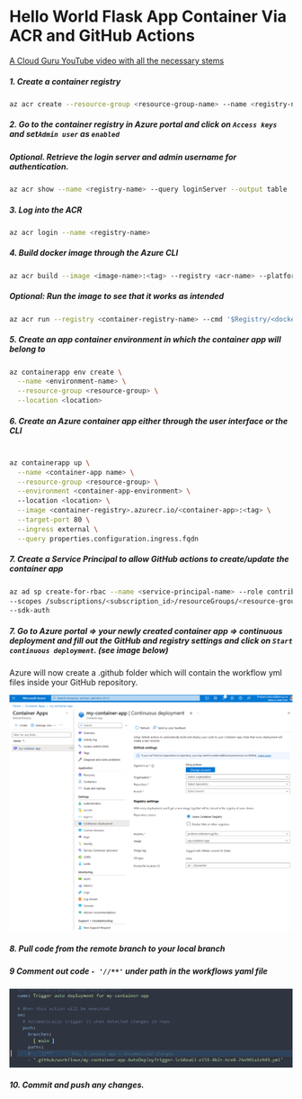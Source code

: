 # Hello World Flask App Container Via ACR and GitHub Actions

[A Cloud Guru YouTube video with all the necessary stems](https://www.youtube.com/watch?v=P1MzptEDmyc)

##### 1. Create a container registry
```bash
az acr create --resource-group <resource-group-name> --name <registry-name> --sku <sku>
```
##### 2. Go to the container registry in Azure portal and  click on `Access keys` and set`Admin user` as `enabled`

##### Optional. Retrieve the login server and admin username for authentication. 
```bash
az acr show --name <registry-name> --query loginServer --output table
```

##### 3. Log into the ACR
```bash
az acr login --name <registry-name>
```

##### 4. Build docker image through the Azure CLI
```bash
az acr build --image <image-name>:<tag> --registry <acr-name> --platform <linux | windows> https://github.<repository-name>.git
```

##### Optional: Run the image to see that it works as intended
```bash
az acr run --registry <container-registry-name> --cmd '$Registry/<docker-image>:<tag>' /dev/null
```

##### 5. Create an app container environment in which the container app will belong to
```bash
az containerapp env create \
  --name <environment-name> \
  --resource-group <resource-group> \
  --location <location>
```

##### 6. Create an Azure container app either through the user interface or the CLI
```bash

az containerapp up \
  --name <container-app name> \
  --resource-group <resource-group> \
  --environment <container-app-environment> \ 
  --location <location> \
  --image <container-registry>.azurecr.io/<container-app>:<tag> \
  --target-port 80 \
  --ingress external \
  --query properties.configuration.ingress.fqdn

```
##### 7. Create a Service Principal to allow GitHub actions to create/update the container app
```bash
az ad sp create-for-rbac --name <service-principal-name> --role contributor \
--scopes /subscriptions/<subscription_id>/resourceGroups/<resource-group> \
--sdk-auth
```
##### 7. Go to Azure portal => your newly created container app => continuous deployment and fill out the GitHub and registry settings and click on `Start continuous deployment`. (see image below)
Azure will now create a .github folder which will contain the workflow yml files inside your GitHub repository. 

![Alt text](image.png)

##### 8. Pull code from the remote branch to your local branch

##### 9 Comment out code `- '//**'` under path in the workflows yaml file
![Alt text](image-1.png)

##### 10. Commit and push any changes.